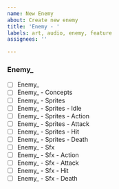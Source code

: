 ```yaml
---
name: New Enemy
about: Create new enemy
title: 'Enemy - '
labels: art, audio, enemy, feature
assignees: ''

---
```


### Enemy_

- [ ] Enemy_
- [ ] Enemy_ - Concepts
- [ ] Enemy_ - Sprites
- [ ] Enemy_ - Sprites - Idle
- [ ] Enemy_ - Sprites - Action
- [ ] Enemy_ - Sprites - Attack
- [ ] Enemy_ - Sprites - Hit
- [ ] Enemy_ - Sprites - Death
- [ ] Enemy_ - Sfx
- [ ] Enemy_ - Sfx - Action
- [ ] Enemy_ - Sfx - Attack
- [ ] Enemy_ - Sfx - Hit
- [ ] Enemy_ - Sfx - Death
